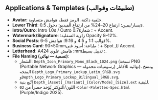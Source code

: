 ## Applications & Templates (تطبيقات وقوالب)

- **Avatar**: خلفية داكنة، الرمز فقط، هوامش متساوية.
- **Lower Third**: يسار/يمين؛ ارتفاع 20–24% من ارتفاع الفيديو؛ دخول 0.5s.
- **Intro/Outro**: Intro 1.0s / Outro 0.7s؛ شعار + Accent.
- **Watermark/Signature**: زاوية السفلية؛ Opacity 8–12%.
- **Social Posts**: قوالب 1:1 و 4:5 و 9:16؛ هوامش 5–6%.
- **Business Card**: 90×50mm؛ طباعة: أسود غني + Spot للـ Accent.
- **Letterhead**: A4؛ هامش علوي 24mm؛ تذييل بسيط.
- **File Naming (تسمية — نهائي)**:
  - الشعار: `Depth_Icon_Primary_Mono_Black_1024.png` (نسخة PNG (Portable Network Graphics — رسوميات محمولة) نهائية للأفاتار)، ونسخ المتجه `Depth_Logo_Primary_Lockup_Latin_SRGB.svg` و`Depth_Logo_Primary_Lockup_Bilingual_SRGB.svg`.
  - اتّبع بنية `Depth_[Asset]_[Variant]_[Color/Mode]_[Size].ext` للبقية.
  - اللون/التوكنز يُؤخذ حصراً من `02-Color-Palettes-Spec.html` (Purple/Indigo 2025).
